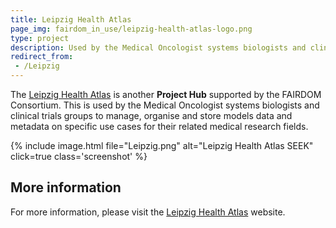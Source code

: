 ```yaml
---
title: Leipzig Health Atlas
page_img: fairdom_in_use/leipzig-health-atlas-logo.png
type: project
description: Used by the Medical Oncologist systems biologists and clinical trials groups.
redirect_from:
 - /Leipzig
---
```


The [Leipzig Health Atlas](https://www.health-atlas.de) is another **Project Hub** supported by the FAIRDOM Consortium. This is used by the Medical Oncologist systems biologists and clinical trials groups to manage, organise and store models data and metadata on specific use cases for their related medical research fields.



{% include image.html file="Leipzig.png" alt="Leipzig Health Atlas SEEK" click=true class='screenshot' %}

## More information

For more information, please visit the [Leipzig Health Atlas](https://www.health-atlas.de) website. 
